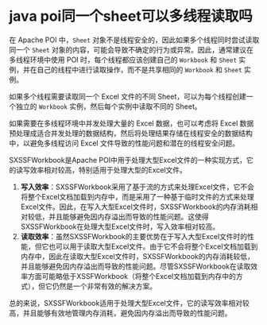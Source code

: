 # java poi同一个sheet可以多线程读取吗

在 Apache POI 中，`Sheet` 对象不是线程安全的，因此如果多个线程同时尝试读取同一个 `Sheet` 对象的内容，可能会导致不确定的行为或异常。因此，通常建议在多线程环境中使用 POI 时，每个线程都应该创建自己的 `Workbook` 和 `Sheet` 实例，并在自己的线程中进行读取操作，而不是共享相同的 `Workbook` 和 `Sheet` 实例。

如果多个线程需要读取同一个 Excel 文件的不同 Sheet，可以为每个线程创建一个独立的 `Workbook` 实例，然后每个实例中读取不同的 Sheet。

如果需要在多线程环境中并发处理大量的 Excel 数据，也可以考虑将 Excel 数据预处理成适合并发处理的数据结构，然后将处理结果存储在线程安全的数据结构中，以避免多线程访问 Excel 文件导致的性能问题和潜在的线程安全问题。

SXSSFWorkbook是Apache POI中用于处理大型Excel文件的一种实现方式，它的读写效率相对较高，特别适用于处理大型的Excel文件。

1. **写入效率**：SXSSFWorkbook采用了基于流的方式来处理Excel文件，它不会将整个Excel文档加载到内存中，而是采用了一种基于临时文件的方式来处理Excel文件。因此，在写入大型Excel文件时，SXSSFWorkbook的内存消耗相对较低，并且能够避免因内存溢出而导致的性能问题。这使得SXSSFWorkbook在处理大型Excel文件时，写入效率相对较高。
2. **读取效率**：虽然SXSSFWorkbook的主要优势在于写入大型Excel文件时的性能，但它也可以用于读取大型Excel文件。由于它不会将整个Excel文档加载到内存中，因此在读取大型Excel文件时，SXSSFWorkbook的内存消耗较低，并且能够避免因内存溢出而导致的性能问题。尽管SXSSFWorkbook在读取效率方面可能略低于XSSFWorkbook（将整个Excel文档加载到内存中的方式），但它仍然是一个非常有效的解决方案。

总的来说，SXSSFWorkbook适用于处理大型Excel文件，它的读写效率相对较高，并且能够有效地管理内存消耗，避免因内存溢出而导致的性能问题。